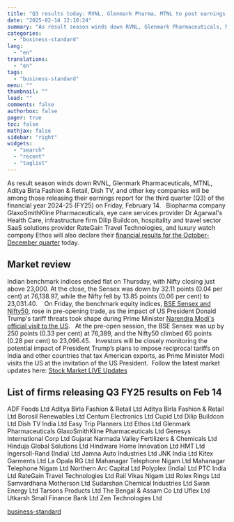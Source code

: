 ```yaml
---
title: "Q3 results today: RVNL, Glenmark Pharma, MTNL to post earnings on Feb 14"
date: "2025-02-14 12:10:24"
summary: "As result season winds down RVNL, Glenmark Pharmaceuticals, MTNL, Aditya Birla Fashion &amp; Retail, Dish TV, and other key companies will be among those releasing their earnings report for the third quarter (Q3) of the financial year 2024-25 (FY25) on Friday, February 14. Biopharma company GlaxoSmithKline Pharmaceuticals, eye care services..."
categories:
  - "business-standard"
lang:
  - "en"
translations:
  - "en"
tags:
  - "business-standard"
menu: ""
thumbnail: ""
lead: ""
comments: false
authorbox: false
pager: true
toc: false
mathjax: false
sidebar: "right"
widgets:
  - "search"
  - "recent"
  - "taglist"
---
```


As result season winds down RVNL, Glenmark Pharmaceuticals, MTNL, Aditya Birla Fashion & Retail, Dish TV, and other key companies will be among those releasing their earnings report for the third quarter (Q3) of the financial year 2024-25 (FY25) on Friday, February 14.
 
Biopharma company GlaxoSmithKline Pharmaceuticals, eye care services provider Dr Agarwal's Health Care, infrastructure firm Dilip Buildcon, hospitality and travel sector SaaS solutions provider RateGain Travel Technologies, and luxury watch company Ethos will also declare their [financial results for the October-December quarter](https://www.business-standard.com/topic/q3-results) today.
 

Market review
-------------

Indian benchmark indices ended flat on Thursday, with Nifty closing just above 23,000. At the close, the Sensex was down by 32.11 points (0.04 per cent) at 76,138.97, while the Nifty fell by 13.85 points (0.06 per cent) to 23,031.40. 
 
On Friday, the benchmark equity indices, [BSE Sensex and Nifty50](https://www.business-standard.com/markets/news/stock-market-live-updates-modi-trump-meet-reciprocal-tariffs-sensex-nifty-feb-14-q3-results-hexaware-125021400153_1.html), rose in pre-opening trade, as the impact of US President Donald Trump's tariff threats took shape during Prime Minister [Narendra Modi's official visit to the US](https://www.business-standard.com/external-affairs-defence-security/news/modi-donald-trump-meeting-mega-maga-miga-us-oil-f-35-jet-trade-extradition-125021400188_1.html).
 
At the pre-open session, the BSE Sensex was up by 250 points (0.33 per cent) at 76,389, and the Nifty50 climbed 65 points (0.28 per cent) to 23,096.45.
 
Investors will be closely monitoring the potential impact of President Trump’s plans to impose reciprocal tariffs on India and other countries that tax American exports, as Prime Minister Modi visits the US at the invitation of the US President.  Follow the latest market updates here: [Stock Market LIVE Updates](/markets/news/stock-market-live-updates-modi-trump-meet-reciprocal-tariffs-sensex-nifty-feb-14-q3-results-hexaware-125021400153_1.html) 

List of firms releasing Q3 FY25 results on Feb 14
-------------------------------------------------

ADF Foods Ltd
Aditya Birla Fashion & Retail Ltd
Aditya Birla Fashion & Retail Ltd
Borosil Renewables Ltd
Centum Electronics Ltd
Cupid Ltd
Dilip Buildcon Ltd
Dish TV India Ltd
Easy Trip Planners Ltd
Ethos Ltd
Glenmark Pharmaceuticals
GlaxoSmithKline Pharmaceuticals Ltd
Genesys International Corp Ltd
Gujarat Narmada Valley Fertilizers & Chemicals Ltd
Hinduja Global Solutions Ltd
Hindware Home Innovation Ltd
HMT Ltd
Ingersoll-Rand (India) Ltd
Jamna Auto Industries Ltd
JNK India Ltd
Kitex Garments Ltd
La Opala RG Ltd
Mahanagar Telephone Nigam Ltd
Mahanagar Telephone Nigam Ltd
Northern Arc Capital Ltd
Polyplex (India) Ltd
PTC India Ltd
RateGain Travel Technologies Ltd
Rail Vikas Nigam Ltd
Rolex Rings Ltd
Samvardhana Motherson Ltd
Sudarshan Chemical Industries Ltd
Swan Energy Ltd
Tarsons Products Ltd
The Bengal & Assam Co Ltd
Uflex Ltd
Utkarsh Small Finance Bank Ltd
Zen Technologies Ltd

[business-standard](https://www.business-standard.com/companies/results/q3-fy25-results-today-february-14-mtnl-glenmark-pharma-rvnl-dishtv-125021400383_1.html)
